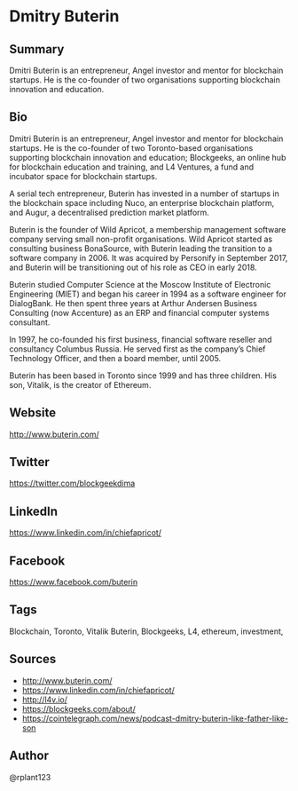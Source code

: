 # Dmitry Buterin

## Summary
Dmitri Buterin is an entrepreneur, Angel investor and mentor for blockchain startups. He is the co-founder of two organisations supporting blockchain innovation and education.

## Bio
Dmitri Buterin is an entrepreneur, Angel investor and mentor for blockchain startups. He is the co-founder of two Toronto-based organisations supporting blockchain innovation and education; Blockgeeks, an online hub for blockchain education and training, and L4 Ventures, a fund and incubator space for blockchain startups. 

A serial tech entrepreneur, Buterin has invested in a number of startups in the blockchain space including Nuco, an enterprise blockchain platform, and Augur, a decentralised prediction market platform.

Buterin is the founder of Wild Apricot, a membership management software company serving small non-profit organisations. Wild Apricot started as consulting business BonaSource, with Buterin leading the transition to a software company in 2006. It was acquired by Personify in September 2017, and Buterin will be transitioning out of his role as CEO in early 2018.

Buterin studied Computer Science at the Moscow Institute of Electronic Engineering (MIET) and began his career in 1994 as a software engineer for DialogBank. He then spent three years at Arthur Andersen Business Consulting (now Accenture) as an ERP and financial computer systems consultant.

In 1997, he co-founded his first business, financial software reseller and consultancy Columbus Russia. He served first as the company’s Chief Technology Officer, and then a board member, until 2005. 

Buterin has been based in Toronto since 1999 and has three children. His son, Vitalik, is the creator of Ethereum.

## Website
http://www.buterin.com/

## Twitter
https://twitter.com/blockgeekdima

## LinkedIn
https://www.linkedin.com/in/chiefapricot/

## Facebook
https://www.facebook.com/buterin

## Tags
Blockchain, Toronto, Vitalik Buterin, Blockgeeks, L4, ethereum, investment,

## Sources
- http://www.buterin.com/
- https://www.linkedin.com/in/chiefapricot/
- http://l4v.io/
- https://blockgeeks.com/about/
- https://cointelegraph.com/news/podcast-dmitry-buterin-like-father-like-son

## Author
@rplant123

